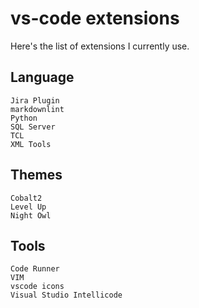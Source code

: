 # vs-code extensions

Here's the list of extensions I currently use.

## Language

```text
Jira Plugin
markdownlint
Python
SQL Server
TCL
XML Tools
 ```

## Themes

```text
Cobalt2
Level Up
Night Owl
```

## Tools

```text
Code Runner
VIM
vscode icons
Visual Studio Intellicode
```